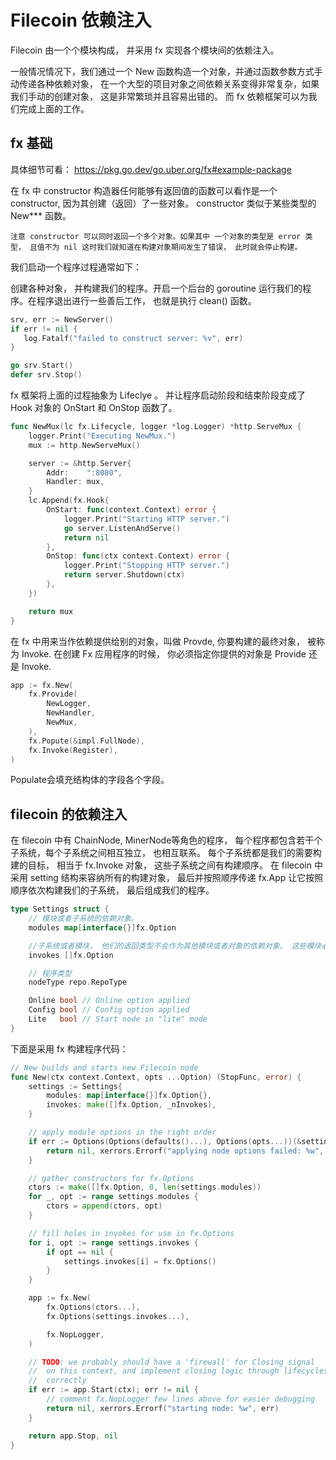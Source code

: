 # Filecoin 依赖注入

Filecoin 由一个个模块构成， 并采用 fx 实现各个模块间的依赖注入。

一般情况情况下，我们通过一个 New 函数构造一个对象，并通过函数参数方式手动传递各种依赖对象， 在一个大型的项目对象之间依赖关系变得非常复杂，如果我们手动的创建对象， 这是非常繁琐并且容易出错的。 而 fx 依赖框架可以为我们完成上面的工作。

## fx 基础
具体细节可看： https://pkg.go.dev/go.uber.org/fx#example-package

在 fx 中 constructor 构造器任何能够有返回值的函数可以看作是一个 constructor, 因为其创建（返回）了一些对象。 constructor 类似于某些类型的 New*** 函数。

```note
注意 constructor 可以同时返回一个多个对象。如果其中 一个对象的类型是 error 类型， 且值不为 nil 这时我们就知道在构建对象期间发生了错误， 此时就会停止构建。
```

我们启动一个程序过程通常如下：

创建各种对象， 并构建我们的程序。开启一个后台的 goroutine 运行我们的程序。在程序退出进行一些善后工作， 也就是执行 clean() 函数。

```go
srv, err := NewServer() 
if err != nil {
   log.Fatalf("failed to construct server: %v", err)
}

go srv.Start()
defer srv.Stop()
```

fx 框架将上面的过程抽象为 Lifeclye 。 并让程序启动阶段和结束阶段变成了 Hook 对象的 OnStart 和 OnStop 函数了。

```go
func NewMux(lc fx.Lifecycle, logger *log.Logger) *http.ServeMux {
	logger.Print("Executing NewMux.")
	mux := http.NewServeMux()

	server := &http.Server{
		Addr:    ":8080",
		Handler: mux,
	}
	lc.Append(fx.Hook{
		OnStart: func(context.Context) error {
			logger.Print("Starting HTTP server.")		
			go server.ListenAndServe()
			return nil
		},
		OnStop: func(ctx context.Context) error {
			logger.Print("Stopping HTTP server.")
			return server.Shutdown(ctx)
		},
	})

	return mux
}
```

在 fx 中用来当作依赖提供给别的对象，叫做 Provde, 你要构建的最终对象， 被称为 Invoke. 在创建 Fx 应用程序的时候， 你必须指定你提供的对象是 Provide 还是 Invoke.

```go
app := fx.New(
	fx.Provide(
		NewLogger,
		NewHandler,
		NewMux,
	),
    fx.Popute(&impl.FullNode),
	fx.Invoke(Register),
)
```

Populate会填充结构体的字段各个字段。

## filecoin 的依赖注入

在 filecoin 中有 ChainNode, MinerNode等角色的程序， 每个程序都包含若干个子系统，每个子系统之间相互独立， 也相互联系。 每个子系统都是我们的需要构建的目标， 相当于 fx.Invoke 对象， 这些子系统之间有构建顺序。 在 filecoin 中采用 setting 结构来容纳所有的构建对象， 最后并按照顺序传递 fx.App 让它按照顺序依次构建我们的子系统， 最后组成我们的程序。

```go
type Settings struct {
    // 模块或者子系统的依赖对象。 
	modules map[interface{}]fx.Option

    //子系统或者模块， 他们的返回类型不会作为其他模块或者对象的依赖对象。 这些模块必须按照顺序进行构建。
	invokes []fx.Option

    // 程序类型
	nodeType repo.RepoType

	Online bool // Online option applied
	Config bool // Config option applied
	Lite   bool // Start node in "lite" mode
}
```

下面是采用 fx 构建程序代码：

```go
// New builds and starts new Filecoin node
func New(ctx context.Context, opts ...Option) (StopFunc, error) {
	settings := Settings{
		modules: map[interface{}]fx.Option{},
		invokes: make([]fx.Option, _nInvokes),
	}

	// apply module options in the right order
	if err := Options(Options(defaults()...), Options(opts...))(&settings); err != nil {
		return nil, xerrors.Errorf("applying node options failed: %w", err)
	}

	// gather constructors for fx.Options
	ctors := make([]fx.Option, 0, len(settings.modules))
	for _, opt := range settings.modules {
		ctors = append(ctors, opt)
	}

	// fill holes in invokes for use in fx.Options
	for i, opt := range settings.invokes {
		if opt == nil {
			settings.invokes[i] = fx.Options()
		}
	}

	app := fx.New(
		fx.Options(ctors...),
		fx.Options(settings.invokes...),

		fx.NopLogger,
	)

	// TODO: we probably should have a 'firewall' for Closing signal
	//  on this context, and implement closing logic through lifecycles
	//  correctly
	if err := app.Start(ctx); err != nil {
		// comment fx.NopLogger few lines above for easier debugging
		return nil, xerrors.Errorf("starting node: %w", err)
	}

	return app.Stop, nil
}
```